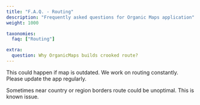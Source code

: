 ```yaml
---
title: "F.A.Q. - Routing"
description: "Frequently asked questions for Organic Maps application"
weight: 1000

taxonomies:
  faq: ["Routing"]

extra:
  question: Why OrganicMaps builds crooked route?
---
```


This could happen if map is outdated. We work on routing constantly. Please update the app regularly.

Sometimes near country or region borders route could be unoptimal. This is known issue.
